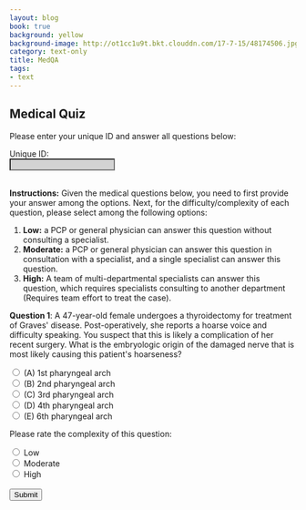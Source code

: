 ```yaml
---
layout: blog
book: true
background: yellow
background-image: http://ot1cc1u9t.bkt.clouddn.com/17-7-15/48174506.jpg
category: text-only
title: MedQA
tags:
- text
---
```



## Medical Quiz

Please enter your unique ID and answer all questions below:

<form id="quizForm" action="https://getform.io/f/1569b998-160a-45dd-a9e1-a2babfbdecb5" method="POST">

  Unique ID:<br>
  <input type="text" name="unique_id" style="background-color: #D3D3D3;" required><br><br>
<p><b>Instructions:</b> Given the medical questions below, you need to first provide your answer among the options. Next, for the difficulty/complexity of each question, please select among the following options:</p>
<ol><li><b>Low:</b> a PCP or general physician can answer this question without consulting a specialist.</li>
<li><b>Moderate:</b> a PCP or general physician can answer this question in consultation with a specialist, and a single specialist can answer this question.</li>
<li><b>High:</b> A team of multi-departmental specialists can answer this question, which requires specialists consulting to another department (Requires team effort to treat the case).</li></ol>
<p><b>Question 1</b>: A 47-year-old female undergoes a thyroidectomy for treatment of Graves' disease. Post-operatively, she reports a hoarse voice and difficulty speaking. You suspect that this is likely a complication of her recent surgery. What is the embryologic origin of the damaged nerve that is most likely causing this patient's hoarseness?</p>

  <input type="radio" id="q1A" name="Q1_answer" value="A" required>
  <label for="q1A">(A) 1st pharyngeal arch</label><br>

  <input type="radio" id="q1B" name="Q1_answer" value="B" required>
  <label for="q1B">(B) 2nd pharyngeal arch</label><br>

  <input type="radio" id="q1C" name="Q1_answer" value="C" required>
  <label for="q1C">(C) 3rd pharyngeal arch</label><br>

  <input type="radio" id="q1D" name="Q1_answer" value="D" required>
  <label for="q1D">(D) 4th pharyngeal arch</label><br>

  <input type="radio" id="q1E" name="Q1_answer" value="E" required>
  <label for="q1E">(E) 6th pharyngeal arch</label><br>

<p>Please rate the complexity of this question:</p>
  <input type="radio" id="low1" name="Q1_complexity" value="Low" required>
  <label for="low1">Low</label><br>
  <input type="radio" id="moderate1" name="Q1_complexity" value="Moderate" required>
  <label for="moderate1">Moderate</label><br>
  <input type="radio" id="high1" name="Q1_complexity" value="High" required>
  <label for="high1">High</label><br><br>
<button type="submit" id="submitButton" abled>Submit</button>

</form>

